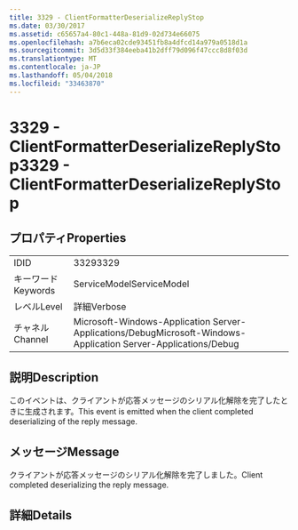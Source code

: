 ```yaml
---
title: 3329 - ClientFormatterDeserializeReplyStop
ms.date: 03/30/2017
ms.assetid: c65657a4-80c1-448a-81d9-02d734e66075
ms.openlocfilehash: a7b6eca02cde93451fb8a4dfcd14a979a0518d1a
ms.sourcegitcommit: 3d5d33f384eeba41b2dff79d096f47ccc8d8f03d
ms.translationtype: MT
ms.contentlocale: ja-JP
ms.lasthandoff: 05/04/2018
ms.locfileid: "33463870"
---
```

# <a name="3329---clientformatterdeserializereplystop"></a><span data-ttu-id="e9ed6-102">3329 - ClientFormatterDeserializeReplyStop</span><span class="sxs-lookup"><span data-stu-id="e9ed6-102">3329 - ClientFormatterDeserializeReplyStop</span></span>
## <a name="properties"></a><span data-ttu-id="e9ed6-103">プロパティ</span><span class="sxs-lookup"><span data-stu-id="e9ed6-103">Properties</span></span>  
  
|||  
|-|-|  
|<span data-ttu-id="e9ed6-104">ID</span><span class="sxs-lookup"><span data-stu-id="e9ed6-104">ID</span></span>|<span data-ttu-id="e9ed6-105">3329</span><span class="sxs-lookup"><span data-stu-id="e9ed6-105">3329</span></span>|  
|<span data-ttu-id="e9ed6-106">キーワード</span><span class="sxs-lookup"><span data-stu-id="e9ed6-106">Keywords</span></span>|<span data-ttu-id="e9ed6-107">ServiceModel</span><span class="sxs-lookup"><span data-stu-id="e9ed6-107">ServiceModel</span></span>|  
|<span data-ttu-id="e9ed6-108">レベル</span><span class="sxs-lookup"><span data-stu-id="e9ed6-108">Level</span></span>|<span data-ttu-id="e9ed6-109">詳細</span><span class="sxs-lookup"><span data-stu-id="e9ed6-109">Verbose</span></span>|  
|<span data-ttu-id="e9ed6-110">チャネル</span><span class="sxs-lookup"><span data-stu-id="e9ed6-110">Channel</span></span>|<span data-ttu-id="e9ed6-111">Microsoft-Windows-Application Server-Applications/Debug</span><span class="sxs-lookup"><span data-stu-id="e9ed6-111">Microsoft-Windows-Application Server-Applications/Debug</span></span>|  
  
## <a name="description"></a><span data-ttu-id="e9ed6-112">説明</span><span class="sxs-lookup"><span data-stu-id="e9ed6-112">Description</span></span>  
 <span data-ttu-id="e9ed6-113">このイベントは、クライアントが応答メッセージのシリアル化解除を完了したときに生成されます。</span><span class="sxs-lookup"><span data-stu-id="e9ed6-113">This event is emitted when the client completed deserializing of the reply message.</span></span>  
  
## <a name="message"></a><span data-ttu-id="e9ed6-114">メッセージ</span><span class="sxs-lookup"><span data-stu-id="e9ed6-114">Message</span></span>  
 <span data-ttu-id="e9ed6-115">クライアントが応答メッセージのシリアル化解除を完了しました。</span><span class="sxs-lookup"><span data-stu-id="e9ed6-115">Client completed deserializing the reply message.</span></span>  
  
## <a name="details"></a><span data-ttu-id="e9ed6-116">詳細</span><span class="sxs-lookup"><span data-stu-id="e9ed6-116">Details</span></span>
